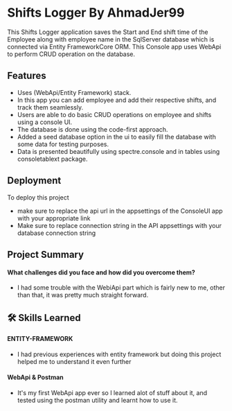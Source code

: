 # Shifts Logger By AhmadJer99 
This Shifts Logger application saves the Start and End shift time of the Employee along with employee name in the SqlServer database which is connected via Entity FrameworkCore ORM. 
This Console app uses WebApi to perform CRUD operation on the database.

## Features
- Uses (WebApi/Entity Framework) stack.
- In this app you can add employee and add their respective shifts, and track them seamlessly.
- Users are able to do basic CRUD operations on employee and shifts using a console UI.
- The database is done using the code-first approach.
- Added a seed database option in the ui to easily fill the database with some data for testing purposes.
- Data is presented beautifully using spectre.console and in tables using consoletablext package.


## Deployment
To deploy this project
- make sure to replace the api url in the appsettings of the ConsoleUI app with your appropriate link
- Make sure to replace connection string in the API appsettings with your database connection string


## Project Summary
#### What challenges did you face and how did you overcome them?
- I had some trouble with the WebiApi part which is fairly new to me, other than that, it was pretty much straight forward.

## 🛠 Skills Learned
#### ENTITY-FRAMEWORK
* I had previous experiences with entity framework but doing this project helped me to understand it even further

#### WebApi & Postman
* It's my first WebApi app ever so I learned alot of stuff about it, and tested using the postman utility and learnt how to use it.

